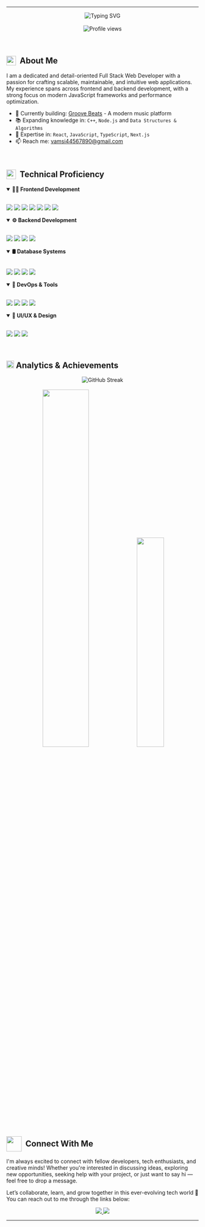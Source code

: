 <hr>
<div align="center">
  <img src="https://readme-typing-svg.herokuapp.com?font=Fira+Code&weight=600&size=30&duration=3000&pause=1000&color=0E75B6&center=true&vCenter=true&random=false&width=600&lines=Vamsi+Krishna+Killada;Full+Stack+Developer;Problem+Solver;Tech+Enthusiast" alt="Typing SVG" />
</div>
<br/>
<div align="center">
  <img src="https://komarev.com/ghpvc/?username=vamsikrishna22042000&label=Profile%20Views&color=0e75b6&style=for-the-badge" alt="Profile views" />
</div>
<br/>
<!-- <div align="center">
  <img src="https://github-profile-trophy.vercel.app/?username=vamsikrishna22042000&theme=onestar&title=Repositories,Commits,Stars,Followers&column=4&no-frame=true&margin-w=15&no-bg=true" alt="GitHub Trophies" />
</div> -->

<br/>

<div align="left">
  <h2 style="display: flex; align-items: center; gap: 10px;">
    <img src="https://media2.giphy.com/media/QssGEmpkyEOhBCb7e1/giphy.gif" width="25" />
    <span>About Me</span>
  </h2>
</div>

I am a dedicated and detail-oriented Full Stack Web Developer with a passion for crafting scalable, maintainable, and intuitive web applications. My experience spans across frontend and backend development, with a strong focus on modern JavaScript frameworks and performance optimization.

- 🚀 Currently building: [Groove Beats](https://groovebeats.vercel.app/) - A modern music platform  
- 📚 Expanding knowledge in: `C++`, `Node.js` and `Data Structures & Algorithms`  
- 💼 Expertise in: `React`, `JavaScript`, `TypeScript`, `Next.js`  
- 📫 Reach me: [vamsi44567890@gmail.com](mailto:vamsi44567890@gmail.com)

<br/>

<div align="left">
  <h2 style="display: flex; align-items: center; gap: 10px;">
    <img src="https://media2.giphy.com/media/WFZvB7VIXBgiz3oDXE/giphy.gif" width="25" />
    <span>Technical Proficiency</span>
  </h2>
</div>

<details open>
  <summary><b>👨‍💻 Frontend Development</b></summary>
  <br/>
  <p align="left">
    <img src="https://img.shields.io/badge/javascript-%23323330.svg?style=for-the-badge&logo=javascript&logoColor=%23F7DF1E" />
    <img src="https://img.shields.io/badge/typescript-%23007ACC.svg?style=for-the-badge&logo=typescript&logoColor=white" />
    <img src="https://img.shields.io/badge/react-%2320232a.svg?style=for-the-badge&logo=react&logoColor=%2361DAFB" />
    <img src="https://img.shields.io/badge/Next-black?style=for-the-badge&logo=next.js&logoColor=white" />
    <img src="https://img.shields.io/badge/redux-%23593d88.svg?style=for-the-badge&logo=redux&logoColor=white" />
    <img src="https://img.shields.io/badge/html5-%23E34F26.svg?style=for-the-badge&logo=html5&logoColor=white" />
    <img src="https://img.shields.io/badge/tailwindcss-%2338B2AC.svg?style=for-the-badge&logo=tailwind-css&logoColor=white" />
  </p>
</details>

<details open>
  <summary><b>⚙️ Backend Development</b></summary>
  <br/>
  <p align="left">
    <img src="https://img.shields.io/badge/node.js-6DA55F?style=for-the-badge&logo=node.js&logoColor=white" />
    <img src="https://img.shields.io/badge/express.js-%23404d59.svg?style=for-the-badge&logo=express&logoColor=%2361DAFB" />
    <img src="https://img.shields.io/badge/-GraphQL-E10098?style=for-the-badge&logo=graphql&logoColor=white" />
    <img src="https://img.shields.io/badge/JWT-black?style=for-the-badge&logo=JSON%20web%20tokens" />
  </p>
</details>

<details open>
  <summary><b>🛢️ Database Systems</b></summary>
  <br/>
  <p align="left">
    <img src="https://img.shields.io/badge/MongoDB-%234ea94b.svg?style=for-the-badge&logo=mongodb&logoColor=white" />
    <img src="https://img.shields.io/badge/postgres-%23316192.svg?style=for-the-badge&logo=postgresql&logoColor=white" />
    <img src="https://img.shields.io/badge/mysql-4479A1.svg?style=for-the-badge&logo=mysql&logoColor=white" />
    <img src="https://img.shields.io/badge/redis-%23DD0031.svg?style=for-the-badge&logo=redis&logoColor=white" />
  </p>
</details>

<details open>
  <summary><b>🔧 DevOps & Tools</b></summary>
  <br/>
  <p align="left">
    <img src="https://img.shields.io/badge/git-%23F05033.svg?style=for-the-badge&logo=git&logoColor=white" />
    <img src="https://img.shields.io/badge/docker-%230db7ed.svg?style=for-the-badge&logo=docker&logoColor=white" />
    <img src="https://img.shields.io/badge/vercel-%23000000.svg?style=for-the-badge&logo=vercel&logoColor=white" />
    <img src="https://img.shields.io/badge/nginx-%23009639.svg?style=for-the-badge&logo=nginx&logoColor=white" />
  </p>
</details>

<details open>
  <summary><b>🎨 UI/UX & Design</b></summary>
  <br/>
  <p align="left">
    <img src="https://img.shields.io/badge/figma-%23F24E1E.svg?style=for-the-badge&logo=figma&logoColor=white" />
    <img src="https://img.shields.io/badge/MUI-%230081CB.svg?style=for-the-badge&logo=mui&logoColor=white" />
    <img src="https://img.shields.io/badge/chakra-%234ED1C5.svg?style=for-the-badge&logo=chakraui&logoColor=white" />
  </p>
</details>

<br/>

<div align="left">
  <h2>
    <img src="https://media.giphy.com/media/iY8CRBdQXODJSCERIr/giphy.gif" width="20">
    Analytics & Achievements
  </h2>
</div>

<div align="center">
  <picture>
    <source srcset="https://github-readme-streak-stats.herokuapp.com/?user=VamsiKrishna22042000&theme=default&hide_border=true" media="(prefers-color-scheme: light)" />
    <source srcset="https://github-readme-streak-stats.herokuapp.com/?user=VamsiKrishna22042000&theme=tokyonight&hide_border=true" media="(prefers-color-scheme: dark)" />
    <img src="https://github-readme-streak-stats.herokuapp.com/?user=VamsiKrishna22042000&theme=default&hide_border=true" alt="GitHub Streak" />
  </picture>
</div>

<br/>

<div align="center">
  <picture>
    <source srcset="https://github-readme-stats.vercel.app/api?username=VamsiKrishna22042000&show_icons=true&hide_border=true&theme=default" media="(prefers-color-scheme: light)" />
    <source srcset="https://github-readme-stats.vercel.app/api?username=VamsiKrishna22042000&show_icons=true&hide_border=true&theme=tokyonight" media="(prefers-color-scheme: dark)" />
    <img src="https://github-readme-stats.vercel.app/api?username=VamsiKrishna22042000&show_icons=true&hide_border=true&theme=default" width="49%" />
  </picture>
  
  <picture>
    <source srcset="https://github-readme-stats.vercel.app/api/top-langs/?username=VamsiKrishna22042000&layout=compact&hide_border=true&theme=default" media="(prefers-color-scheme: light)" />
    <source srcset="https://github-readme-stats.vercel.app/api/top-langs/?username=VamsiKrishna22042000&layout=compact&hide_border=true&theme=tokyonight" media="(prefers-color-scheme: dark)" />
    <img src="https://github-readme-stats.vercel.app/api/top-langs/?username=VamsiKrishna22042000&layout=compact&hide_border=true&theme=default" width="37.5%" />
  </picture>
</div>


<br/>

<div align="left">
  <h2 style="display: flex; align-items: center; gap: 10px">
    <img src="https://media1.giphy.com/media/W1NW6AaPglSMRnP2Qv/giphy.gif" width="40" />
    <span>Connect With Me</span>
  </h2>
  <p>
    I'm always excited to connect with fellow developers, tech enthusiasts, and creative minds!  
    Whether you're interested in discussing ideas, exploring new opportunities, seeking help with your project, 
    or just want to say hi — feel free to drop a message.
  </p>
  <p>
    Let’s collaborate, learn, and grow together in this ever-evolving tech world 🚀  
    You can reach out to me through the links below:
  </p>
</div>

<div align="center">
  <a href="https://www.linkedin.com/in/vamsi-krishna-killada-5b5aa81aa/" target="_blank">
    <img src="https://img.shields.io/badge/LinkedIn-%230077B5.svg?style=for-the-badge&logo=linkedin&logoColor=white" />
  </a>
  <a href="mailto:vamsi44567890@gmail.com">
    <img src="https://img.shields.io/badge/Gmail-D14836?style=for-the-badge&logo=gmail&logoColor=white" />
  </a>
</div>
<hr>


